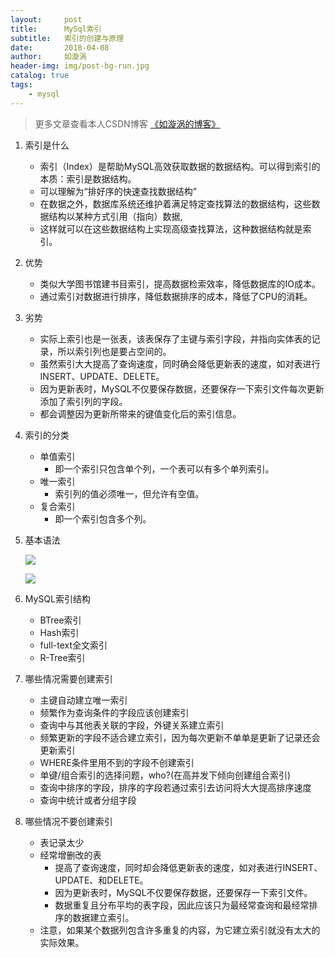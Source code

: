 ```yaml
---
layout:     post
title:      MySql索引
subtitle:   索引的创建与原理
date:       2018-04-08
author:     如漩涡
header-img: img/post-bg-run.jpg
catalog: true
tags:
    - mysql
---
```


> 更多文章查看本人CSDN博客 [《如漩涡的博客》](https://blog.csdn.net/m0_37701381)

1. 索引是什么
   - 索引（Index）是帮助MySQL高效获取数据的数据结构。可以得到索引的本质：索引是数据结构。
   - 可以理解为“排好序的快速查找数据结构”
   - 在数据之外，数据库系统还维护着满足特定查找算法的数据结构，这些数据结构以某种方式引用（指向）数据,
   - 这样就可以在这些数据结构上实现高级查找算法，这种数据结构就是索引。

2. 优势
   - 类似大学图书馆建书目索引，提高数据检索效率，降低数据库的IO成本。
   - 通过索引对数据进行排序，降低数据排序的成本，降低了CPU的消耗。

3. 劣势
   - 实际上索引也是一张表，该表保存了主键与索引字段，并指向实体表的记录，所以索引列也是要占空间的。
   - 虽然索引大大提高了查询速度，同时确会降低更新表的速度，如对表进行INSERT、UPDATE、DELETE。
   - 因为更新表时，MySQL不仅要保存数据，还要保存一下索引文件每次更新添加了索引列的字段。
   - 都会调整因为更新所带来的键值变化后的索引信息。 

4. 索引的分类
    - 单值索引
       - 即一个索引只包含单个列，一个表可以有多个单列索引。
    - 唯一索引
       - 索引列的值必须唯一，但允许有空值。
    - 复合索引
       - 即一个索引包含多个列。
       
5. 基本语法

     ![](https://images2015.cnblogs.com/blog/1001655/201706/1001655-20170622163219273-351707462.png)
    
     ![](https://images2015.cnblogs.com/blog/1001655/201706/1001655-20170622163449648-1145782677.png)
  
6. MySQL索引结构
   - BTree索引
   - Hash索引
   - full-text全文索引
   - R-Tree索引
   
7. 哪些情况需要创建索引
   - 主键自动建立唯一索引
   - 频繁作为查询条件的字段应该创建索引
   - 查询中与其他表关联的字段，外键关系建立索引
   - 频繁更新的字段不适合建立索引，因为每次更新不单单是更新了记录还会更新索引
   - WHERE条件里用不到的字段不创建索引
   - 单键/组合索引的选择问题，who?(在高并发下倾向创建组合索引)
   - 查询中排序的字段，排序的字段若通过索引去访问将大大提高排序速度
   - 查询中统计或者分组字段

8. 哪些情况不要创建索引
   - 表记录太少
   - 经常增删改的表
     - 提高了查询速度，同时却会降低更新表的速度，如对表进行INSERT、UPDATE、和DELETE。
     - 因为更新表时，MySQL不仅要保存数据，还要保存一下索引文件。
     - 数据重复且分布平均的表字段，因此应该只为最经常查询和最经常排序的数据建立索引。
   - 注意，如果某个数据列包含许多重复的内容，为它建立索引就没有太大的实际效果。
